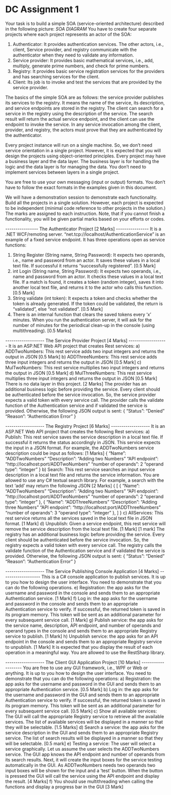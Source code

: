 # DC Assignment 1
 
Your task is to build a simple SOA (service-oriented architecture) described in the following picture: *SOA DIAGRAM*
You have to create four separate projects where each project represents an actor of the SOA:
 1. Authenticator: It provides authentication services. The other actors, i.e., client, Service provider, and registry communicate with the authenticator when they need to validate any information.
 2. Service provider: It provides basic mathematical services, i.e., add, multiply, generate prime numbers, and check for prime numbers.
 3. Registry: It provides basic service registration services for the providers and has searching services for the client.
 4. Client: Its job is to invoke and test the services that are provided by the service provider.

The basics of the simple SOA are as follows: the service provider publishes its services to the registry. 
It means the name of the service, its description, and service endpoints are stored in the registry. 
The client can search for a service in the registry using the description of the service. 
The search result will return the actual service endpoint, and the client can use the endpoint to invoke the service. 
In any service invocation among the client, provider, and registry, the actors must prove that they are authenticated by the authenticator.

Every project instance will run on a single machine. 
So, we don’t need service orientation in a single project. 
However, it is expected that you will design the projects using object-oriented principles. 
Every project may have a business layer and the data layer. 
The business layer is for handling the logic and the data layer is for managing the data. 
You don’t need to implement services between layers in a single project.

You are free to use your own messaging (input or output) formats. 
You don’t have to follow the exact formats in the examples given in this document.

We will have a demonstration session to demonstrate each functionality. 
Build all the projects in a single solution. 
However, each project is expected to be independent (minimal code reference to other projects in the solution.) 
The marks are assigned to each instruction. 
Note, that if you cannot finish a functionality, you will be given partial marks based on your efforts or codes.

---------------- The Authenticator Project [2 Marks] ----------------
It is a .NET WCF/remoting server. “net.tcp://localhost/AuthenticationService” is an
example of a fixed service endpoint. It has three operations open as service functions:
1. String Register (String name, String Password): It expects two operands, i.e.,
name and password from an actor. It saves these values in a local text file. If
successful it returns “successfully registered”. [0.5 Mark]
2. int Login (String name, String Password): It expects two operands, i.e., name
and password from an actor. It checks these values in a local text file. If a match
is found, it creates a token (random integer), saves it into another local text file,
and returns it to the actor who calls this function. [0.5 Mark]
3. String validate (int token): It expects a token and checks whether the token is
already generated. If the token could be validated, the return is “validated”, else
“not validated”. [0.5 Mark]
4. There is an internal function that clears the saved tokens every ‘x’ minutes.
When you run the authentication server, it will ask for the number of minutes
for the periodical clean-up in the console (using multithreading). [0.5 Marks]

------------------- The Service Provider Project [4 Marks] -------------------
It is an ASP.NET Web API project that creates Rest services:
a) ADDTwoNumbers: This rest service adds two input integers and returns the
output in JSON [0.5 Mark]
b) ADDThreeNumbers: This rest service adds three input integers and returns the
output in JSON [0.5 Mark]
c) MulTwoNumbers: This rest service multiplies two input integers and returns the
output in JSON [0.5 Mark]
d) MulThreeNumbers: This rest service multiplies three input integers and returns
the output in JSON [0.5 Mark]
There is no data layer in this project.
[2 Marks] The provider has an additional business logic before providing the service.
Every client should be authenticated before the service invocation. So, the service
provider expects a valid token with every service call. The provider calls the validate
function of the Authentication service and if validated the service is provided.
Otherwise, the following JSON output is sent:
{
“Status”: “Denied”
“Reason”: “Authentication Error”
}

------------------- The Registry Project [6 Marks] -------------------
It is an ASP.NET Web API project that creates the following Rest services:
a) Publish: This rest service saves the service description in a local text file. If
successful it returns the status accordingly in JSON. This service expects the input in
a JSON format. For example, the ADDTwoNumbers service description could be input
as follows: [1 Marks]
{
“Name”: “ADDTwoNumbers”
“Description”: “Adding two Numbers”
“API endpoint”: “http://localhost:port/ADDTwoNumbers” “number of
operands”: 2
“operand type”: “integer”
}
b) Search: This rest service searches an input service description in a local text file
and returns the service information. You are allowed to use any C# textual search
library. For example, a search with the text ‘add’ may return the following JSON [2
Marks]
{
[
{
“Name”: “ADDTwoNumbers”
“Description”: “Adding two Numbers”
“API endpoint”: “http://localhost:port/ADDTwoNumbers” “number
of operands”: 2
“operand type”: “integer”
},
{
“Name”: “ADDThreeNumbers”
“Description”: “Adding three Numbers”
“API endpoint”: “http://localhost:port/ADDThreeNumbers”
“number of operands”: 3
“operand type”: “integer”
},
]
}
c) AllServices: This rest service returns all the services saved in the local text file in
JSON format. [1 Mark]
d) Unpublish: Given a service endpoint, this rest service will remove the service
description from the local text file. [1 Mark]
[1 mark] The registry has an additional business logic before providing the service.
Every client should be authenticated before the service invocation. So, the registry
expects a valid token with every service call. The registry calls the validate function
of the Authentication service and if validated the service is provided. Otherwise, the
following JSON output is sent:
{
“Status”: “Denied”
“Reason”: “Authentication Error”
}

------------------- The Service Publishing Console Application [4 Marks] -------------------
This is a C# console application to publish services. It is up to you how to design the
user interface. You need to demonstrate that you can do the following operations.
e) Registration: the app asks for the username and password in the console and
sends them to an appropriate Authentication service. [1 Mark]
f) Log in: the app asks for the username and password in the console and sends
them to an appropriate Authentication service to verify. If successful, the returned
token is saved in its program memory. This token will be sent as an additional
parameter for every subsequent service call. [1 Mark]
g) Publish service: the app asks for the service name, description, API endpoint, and
number of operands and operand types in the console and sends them to an
appropriate Registry service to publish. [1 Mark]
h) Unpublish service: the app asks for an API endpoint in the console and sends
them to an appropriate Registry service to unpublish. [1 Mark]
It is expected that you display the result of each operation in a meaningful way. You
are allowed to use the RestSharp library.

------------------- The Client GUI Application Project [10 Marks] -------------------
You are free to use any GUI framework, i.e., WPF or Web or anything. It is up to you
how to design the user interface. You need to demonstrate that you can do the
following operations:
a) Registration: the app asks for the username and password in the GUI and
sends them to an appropriate Authentication service. [0.5 Mark]
b) Log in: the app asks for the username and password in the GUI and sends them
to an appropriate Authentication service to verify. If successful, the returned
token is saved in its program memory. This token will be sent as an additional
parameter for every subsequent service call. [0.5 Mark]
c) Show all available services: The GUI will call the appropriate Registry service
to retrieve all the available services. The list of available services will be
displayed in a manner so that they will be selectable. [1.5 Marks]
d) Search a service: the app asks for the service description in the GUI and sends
them to an appropriate Registry service. The list of search results will be
displayed in a manner so that they will be selectable. [0.5 mark]
e) Testing a service: The user will select a service graphically. Let us assume the
user selects the ADDTwoNumbers service. The GUI app knows the API
endpoint and number of operands from its search results. Next, it will create the
input boxes for the service testing automatically in the GUI. As
ADDTwoNumbers needs two operands two input boxes will be shown for the
input and a ‘test’ button. When the button is pressed the GUI will call the service
using the API endpoint and display the result. [4 Marks]
f) You should use multithreading when calling the functions and display a
progress bar in the GUI [3 Mark]


